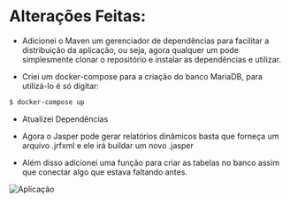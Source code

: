 # Alterações Feitas:
- Adicionei o Maven um gerenciador de dependências para facilitar a distribuição da aplicação, ou seja, agora qualquer um pode simplesmente clonar o repositório e instalar as dependências e utilizar.

- Criei um docker-compose para a criação do banco MariaDB, para utilizá-lo é só digitar:

```bash
$ docker-compose up
```

- Atualizei Dependências

- Agora o Jasper pode gerar relatórios dinâmicos basta que forneça um arquivo .jrfxml e ele irá buildar um novo .jasper

- Além disso adicionei uma função para criar as tabelas no banco assim que conectar algo que estava faltando antes.

<img src="https://i.imgur.com/o6y18Vk.png" alt="Aplicação">